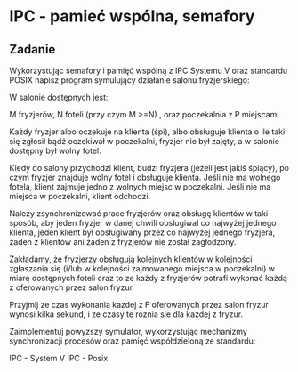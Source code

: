 # IPC - pamieć wspólna, semafory

## Zadanie
Wykorzystując semafory i pamięć wspólną z IPC Systemu V oraz standardu POSIX napisz program symulujący działanie salonu fryzjerskiego:

W salonie dostępnych jest:

M fryzjerów, N foteli (przy czym M >=N) , oraz poczekalnia z P miejscami.

Każdy fryzjer albo oczekuje na klienta (śpi), albo obsługuje klienta o ile taki się zgłosił bądź oczekiwał w poczekalni, fryzjer nie był zajęty, a w salonie dostępny był wolny fotel.

Kiedy do salony przychodzi klient, budzi fryzjera (jeżeli jest jakiś śpiący), po czym fryzjer znajduje wolny fotel i obsługuje klienta. Jeśli nie ma wolnego fotela, klient zajmuje jedno z wolnych miejsc w poczekalni. Jeśli nie ma miejsca w poczekalni, klient odchodzi.

Należy zsynchronizować prace fryzjerów oraz obsługę klientów w taki sposób, aby jeden fryzjer w danej chwili obsługiwał co najwyżej jednego klienta, jeden klient był obsługiwany przez co najwyżej jednego fryzjera, żaden z klientów ani żaden z fryzjerów nie został zagłodzony.

Zakładamy, że fryzjerzy obsługują kolejnych klientów w kolejności zgłaszania się (i/lub w kolejności zajmowanego miejsca w poczekalni) w miarę dostępnych foteli oraz to ze każdy z fryzjerów potrafi wykonać każdą z oferowanych przez salon fryzur.

Przyjmij ze czas wykonania kazdej z F oferowanych przez salon fryzur wynosi kilka sekund, i ze czasy te roznia sie dla kazdej z fryzur.

Zaimplementuj powyzszy symulator, wykorzystując mechanizmy synchronizacji procesów oraz pamięć współdzieloną ze standardu:

IPC - System V 
IPC - Posix 